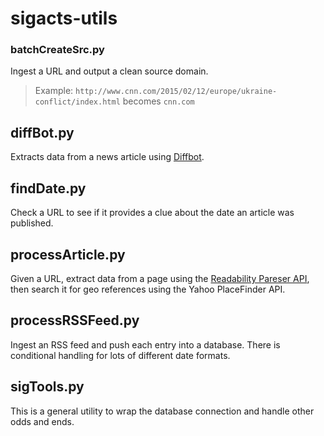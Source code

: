# sigacts-utils

### batchCreateSrc.py
Ingest a URL and output a clean source domain.
> Example: `http://www.cnn.com/2015/02/12/europe/ukraine-conflict/index.html` becomes `cnn.com`

## diffBot.py
Extracts data from a news article using [Diffbot](https://www.diffbot.com/).

## findDate.py
Check a URL to see if it provides a clue about the date an article was published.

## processArticle.py
Given a URL, extract data from a page using the [Readability Pareser API](https://readability.com/developers/api), then search it for geo references using the Yahoo PlaceFinder API.

## processRSSFeed.py
Ingest an RSS feed and push each entry into a database. There is conditional handling for lots of different date formats.

## sigTools.py
This is a general utility to wrap the database connection and handle other odds and ends.
